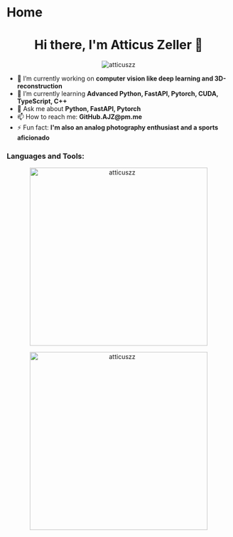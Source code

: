# Home

<h1 align="center">Hi there, I'm Atticus Zeller 👋</h1>
<p align="center">
  <img src="https://komarev.com/ghpvc/?username=atticuszz&label=Profile%20views&color=0e75b6&style=flat" alt="atticuszz" />
</p>

- 🔭 I’m currently working on __computer vision like deep learning and 3D-reconstruction__
- 🌱 I’m currently learning __Advanced Python, FastAPI, Pytorch, CUDA, TypeScript, C++__
- 💬 Ask me about __Python, FastAPI, Pytorch__
- 📫 How to reach me: __GitHub.AJZ@pm.me__
- ⚡ Fun fact: __I'm also an analog photography enthusiast and a sports aficionado__

<h3 align="left">Languages and Tools:</h3>

<p align="center">
  <img src="https://github-readme-stats.vercel.app/api/top-langs?username=atticuszz&show_icons=true&theme=dark&title_color=0099ff&text_color=474747&bg_color=ffffff&locale=en&layout=compact" alt="atticuszz" width="400"/>
</p>
<p align="center">
  <img src="https://github-readme-stats.vercel.app/api?username=atticuszz&show_icons=true&theme=dark&title_color=ff0000&text_color=00ffff&bg_color=000000&locale=en" alt="atticuszz" width="400"/>
</p>
